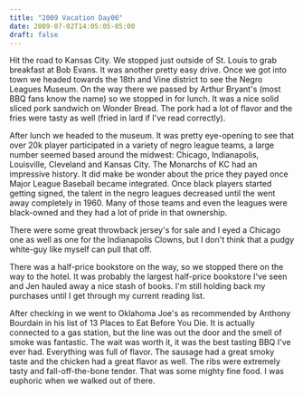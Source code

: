 ```yaml
---
title: "2009 Vacation Day06"
date: 2009-07-02T14:05:05-05:00
draft: false
---
```


Hit the road to Kansas City. We stopped just outside of St. Louis to grab breakfast at Bob Evans. It was another pretty easy drive.  Once we got into town we headed towards the 18th and Vine district to see the Negro Leagues Museum.  On the way there we passed by Arthur Bryant's (most BBQ fans know the name) so we stopped in for lunch. It was a nice solid sliced pork sandwich on Wonder Bread. The pork had a lot of flavor and the fries were tasty as well (fried in lard if I've read correctly). 

After lunch we headed to the museum.  It was pretty eye-opening to see that over 20k player participated in a variety of negro league teams, a large number seemed based around the midwest: Chicago, Indianapolis, Louisville, Cleveland and Kansas City. The Monarchs of KC had an impressive history. It did make be wonder about the price they payed once Major League Baseball became integrated. Once black players started getting signed, the talent in the negro leagues decreased until the went away completely in 1960. Many of those teams and even the leagues were black-owned and they had a lot of pride in that ownership. 

There were some great throwback jersey's for sale and I eyed a Chicago one as well as one for the Indianapolis Clowns, but I don't think that a pudgy white-guy like myself can pull that off. 

There was a half-price bookstore on the way, so we stopped there on the way to the hotel. It was probably the largest half-price bookstore I've seen and Jen hauled away a nice stash of books. I'm still holding back my purchases until I get through my current reading list. 

After checking in we went to Oklahoma Joe's as recommended by Anthony Bourdain in his list of 13 Places to Eat Before You Die. It is actually connected to a gas station, but the line was out the door and the smell of smoke was fantastic. The wait was worth it, it was the best tasting BBQ I've ever had.  Everything was full of flavor. The sausage had a great smoky taste and the chicken had a great flavor as well. The ribs were extremely tasty and fall-off-the-bone tender.  That was some mighty fine food.  I was euphoric when we walked out of there. 
